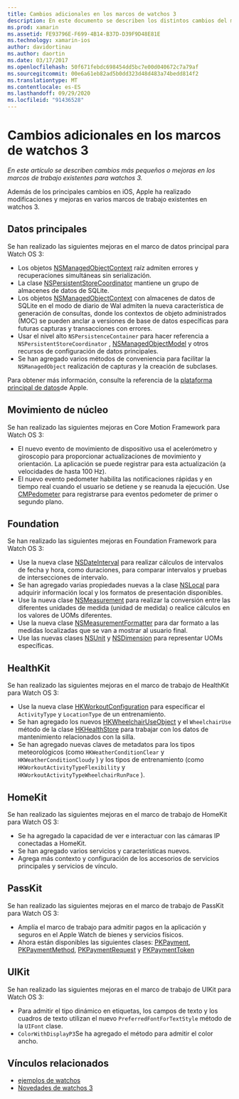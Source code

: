 ```yaml
---
title: Cambios adicionales en los marcos de watchos 3
description: En este documento se describen los distintos cambios del marco de trabajo introducidos con watchos 3 y cómo trabajar con ellos en Xamarin. Se describen los datos principales, Motion Core, Foundation, HealthKit, HomeKit, PassKit y UIKit.
ms.prod: xamarin
ms.assetid: FE93796E-F699-4B14-B37D-D39F9D48E81E
ms.technology: xamarin-ios
author: davidortinau
ms.author: daortin
ms.date: 03/17/2017
ms.openlocfilehash: 50f671febdc698454dd5bc7e00d040672c7a79af
ms.sourcegitcommit: 00e6a61eb82ad5b0dd323d48d483a74bedd814f2
ms.translationtype: MT
ms.contentlocale: es-ES
ms.lasthandoff: 09/29/2020
ms.locfileid: "91436528"
---
```

# <a name="additional-watchos-3-frameworks-changes"></a>Cambios adicionales en los marcos de watchos 3

_En este artículo se describen cambios más pequeños o mejoras en los marcos de trabajo existentes para watchos 3._

Además de los principales cambios en iOS, Apple ha realizado modificaciones y mejoras en varios marcos de trabajo existentes en watchos 3.

## <a name="core-data"></a>Datos principales

Se han realizado las siguientes mejoras en el marco de datos principal para Watch OS 3:

- Los objetos [NSManagedObjectContext](https://developer.apple.com/reference/coredata/nsmanagedobjectcontext) raíz admiten errores y recuperaciones simultáneas sin serialización.
- La clase [NSPersistentStoreCoordinator](https://developer.apple.com/reference/coredata/nspersistentstorecoordinator) mantiene un grupo de almacenes de datos de SQLite.
- Los objetos [NSManagedObjectContext](https://developer.apple.com/reference/coredata/nsmanagedobjectcontext) con almacenes de datos de SQLite en el modo de diario de Wal admiten la nueva característica de generación de consultas, donde los contextos de objeto administrados (MOC) se pueden anclar a versiones de base de datos específicas para futuras capturas y transacciones con errores.
- Usar el nivel alto `NSPersistenceContainer` para hacer referencia a `NSPersistentStoreCoordinator` , [NSManagedObjectModel](https://developer.apple.com/reference/coredata/nsmanagedobjectmodel) y otros recursos de configuración de datos principales.
- Se han agregado varios métodos de conveniencia para facilitar la `NSManagedObject` realización de capturas y la creación de subclases.

Para obtener más información, consulte la referencia de la [plataforma principal de datos](https://developer.apple.com/reference/coredata)de Apple.

## <a name="core-motion"></a>Movimiento de núcleo

Se han realizado las siguientes mejoras en Core Motion Framework para Watch OS 3:

- El nuevo evento de movimiento de dispositivo usa el acelerómetro y giroscopio para proporcionar actualizaciones de movimiento y orientación. La aplicación se puede registrar para esta actualización (a velocidades de hasta 100 Hz).
- El nuevo evento pedometer habilita las notificaciones rápidas y en tiempo real cuando el usuario se detiene y se reanuda la ejecución. Use [CMPedometer](https://developer.apple.com/reference/coremotion/cmpedometer) para registrarse para eventos pedometer de primer o segundo plano.

## <a name="foundation"></a>Foundation

Se han realizado las siguientes mejoras en Foundation Framework para Watch OS 3:

- Use la nueva clase [NSDateInterval](https://developer.apple.com/reference/foundation/nsdateinterval) para realizar cálculos de intervalos de fecha y hora, como duraciones, para comparar intervalos y pruebas de intersecciones de intervalo.
- Se han agregado varias propiedades nuevas a la clase [NSLocal](https://developer.apple.com/reference/foundation/nslocale) para adquirir información local y los formatos de presentación disponibles.
- Use la nueva clase [NSMeasurement](https://developer.apple.com/reference/foundation/nsmeasurement) para realizar la conversión entre las diferentes unidades de medida (unidad de medida) o realice cálculos en los valores de UOMs diferentes.
- Use la nueva clase [NSMeasurementFormatter](https://developer.apple.com/reference/foundation/nsmeasurementformatter) para dar formato a las medidas localizadas que se van a mostrar al usuario final.
- Use las nuevas clases [NSUnit](https://developer.apple.com/reference/foundation/nsunit) y [NSDimension](https://developer.apple.com/reference/foundation/nsdimension) para representar UOMs específicas.

## <a name="healthkit"></a>HealthKit

Se han realizado las siguientes mejoras en el marco de trabajo de HealthKit para Watch OS 3:

- Use la nueva clase [HKWorkoutConfiguration](https://developer.apple.com/reference/healthkit/hkworkoutconfiguration) para especificar el `ActivityType` y `LocationType` de un entrenamiento.
- Se han agregado los nuevos [HKWheelchairUseObject](https://developer.apple.com/reference/healthkit/hkwheelchairuseobject) y el `WheelchairUse` método de la clase [HKHealthStore](https://developer.apple.com/reference/healthkit/hkhealthstore) para trabajar con los datos de mantenimiento relacionados con la silla.
- Se han agregado nuevas claves de metadatos para los tipos meteorológicos (como `HKWeatherConditionClear` y `HKWeatherConditionCloudy` ) y los tipos de entrenamiento (como `HKWorkoutActivityTypeFlexibility` y `HKWorkoutActivityTypeWheelchairRunPace` ).

## <a name="homekit"></a>HomeKit

Se han realizado las siguientes mejoras en el marco de trabajo de HomeKit para Watch OS 3:

- Se ha agregado la capacidad de ver e interactuar con las cámaras IP conectadas a HomeKit.
- Se han agregado varios servicios y características nuevos.
- Agrega más contexto y configuración de los accesorios de servicios principales y servicios de vínculo.

## <a name="passkit"></a>PassKit

Se han realizado las siguientes mejoras en el marco de trabajo de PassKit para Watch OS 3:

- Amplía el marco de trabajo para admitir pagos en la aplicación y seguros en el Apple Watch de bienes y servicios físicos.
- Ahora están disponibles las siguientes clases: [PKPayment](https://developer.apple.com/reference/passkit/pkpayment), [PKPaymentMethod](https://developer.apple.com/reference/passkit/pkpaymentmethod), [PKPaymentRequest](https://developer.apple.com/reference/passkit/pkpaymentrequest) y [PKPaymentToken](https://developer.apple.com/reference/passkit/pkpaymenttoken)

## <a name="uikit"></a>UIKit

Se han realizado las siguientes mejoras en el marco de trabajo de UIKit para Watch OS 3:

- Para admitir el tipo dinámico en etiquetas, los campos de texto y los cuadros de texto utilizan el nuevo `PreferredFontForTextStyle` método de la `UIFont` clase.
- `ColorWithDisplayP3`Se ha agregado el método para admitir el color ancho.

## <a name="related-links"></a>Vínculos relacionados

- [ejemplos de watchos](/samples/browse/?products=xamarin&term=Xamarin.iOS%2bwatchos)
- [Novedades de watchos 3](https://developer.apple.com/library/prerelease/content/releasenotes/General/WhatsNewInwatchOS/Articles/watchOS3.html#//apple_ref/doc/uid/TP40017085-SW1)